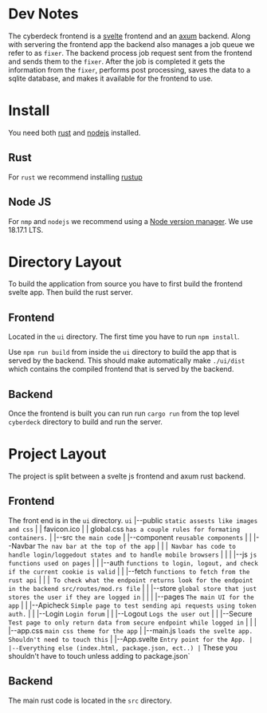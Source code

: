 # Dev Notes
The cyberdeck frontend is a [svelte](https://svelte.dev/) frontend and an [axum](https://github.com/tokio-rs/axum) backend. Along with servering the frontend app the backend also manages a job queue we refer to as `fixer`. The backend process job request sent from the frontend and sends them to the `fixer`. After the job is completed it gets the information from the `fixer`, performs post processing, saves the data to a sqlite database, and makes it available for the frontend to use.

# Install
You need both [rust](https://www.rust-lang.org/) and [nodejs](https://nodejs.org/en) installed.

## Rust 
For `rust` we recommend installing [rustup](https://www.rust-lang.org/tools/install)

## Node JS
For `nmp` and `nodejs` we recommend using a [Node version manager](https://docs.npmjs.com/downloading-and-installing-node-js-and-npm). We use 18.17.1 LTS.

# Directory Layout
To build the application from source you have to first build the frontend svelte app. Then build the rust server.

## Frontend
Located in the `ui` directory. The first time you have to run `npm install`.

Use `npm run build` from inside the `ui` directory to build the app that is served by the backend. This should make automatically make `./ui/dist` which contains the compiled frontend that is served by the backend.

## Backend
Once the frontend is built you can run run `cargo run` from the top level `cyberdeck` directory to build and run the server.

# Project Layout
The project is split between a svelte js frontend and axum rust backend.

## Frontend
The front end is in the `ui` directory.
`ui`
|--public `static assests like images and css`
|  | favicon.ico 
|  | global.css `has a couple rules for formating containers.`
|
|--src `the main code`
|  |--component `reusable components`
|  |  |--Navbar `The nav bar at the top of the app`
|  |  |` Navbar has code to handle login/loggedout states and to handle mobile browsers`
|  |
|  |--js `js functions used on pages`
|  |  |--auth `functions to login, logout, and check if the current cookie is valid`
|  |  |--fetch `functions to fetch from the rust api`
|  |  |` To check what the endpoint returns look for the endpoint in the backend src/routes/mod.rs file`
|  |  |--store `global store that just stores the user if they are logged in`
|  | 
|  |--pages `The main UI for the app`
|  |  |--Apicheck `Simple page to test sending api requests using token auth.`
|  |  |--Login `Login forum`
|  |  |--Logout `Logs the user out`
|  |  |--Secure `Test page to only return data from secure endpoint while logged in`
|  |
|  |--app.css `main css theme for the app`
|  |--main.js `loads the svelte app. Shouldn't need to touch this`
|  |--App.svelte `Entry point for the App.
|
|--Everything else (index.html, package.json, ect..)
|` These you shouldn't have to touch unless adding to package.json`


## Backend
The main rust code is located in the `src` directory.
